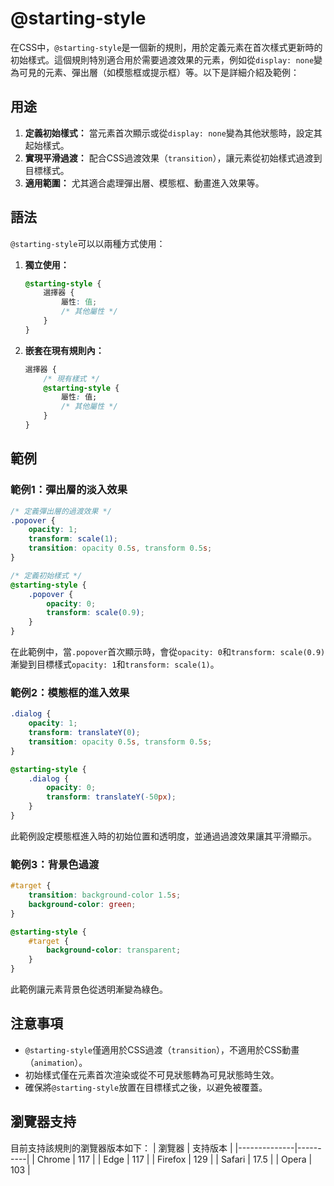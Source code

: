 # @starting-style


在CSS中，`@starting-style`是一個新的規則，用於定義元素在首次樣式更新時的初始樣式。這個規則特別適合用於需要過渡效果的元素，例如從`display: none`變為可見的元素、彈出層（如模態框或提示框）等。以下是詳細介紹及範例：

## **用途**
1. **定義初始樣式：** 當元素首次顯示或從`display: none`變為其他狀態時，設定其起始樣式。
2. **實現平滑過渡：** 配合CSS過渡效果（`transition`），讓元素從初始樣式過渡到目標樣式。
3. **適用範圍：** 尤其適合處理彈出層、模態框、動畫進入效果等。

## **語法**
`@starting-style`可以以兩種方式使用：
1. **獨立使用：**
   ```css
   @starting-style {
       選擇器 {
           屬性: 值;
           /* 其他屬性 */
       }
   }
   ```
2. **嵌套在現有規則內：**
   ```css
   選擇器 {
       /* 現有樣式 */
       @starting-style {
           屬性: 值;
           /* 其他屬性 */
       }
   }
   ```

## **範例**
### 範例1：彈出層的淡入效果
```css
/* 定義彈出層的過渡效果 */
.popover {
    opacity: 1;
    transform: scale(1);
    transition: opacity 0.5s, transform 0.5s;
}

/* 定義初始樣式 */
@starting-style {
    .popover {
        opacity: 0;
        transform: scale(0.9);
    }
}
```
在此範例中，當`.popover`首次顯示時，會從`opacity: 0`和`transform: scale(0.9)`漸變到目標樣式`opacity: 1`和`transform: scale(1)`。

### 範例2：模態框的進入效果
```css
.dialog {
    opacity: 1;
    transform: translateY(0);
    transition: opacity 0.5s, transform 0.5s;
}

@starting-style {
    .dialog {
        opacity: 0;
        transform: translateY(-50px);
    }
}
```
此範例設定模態框進入時的初始位置和透明度，並通過過渡效果讓其平滑顯示。

### 範例3：背景色過渡
```css
#target {
    transition: background-color 1.5s;
    background-color: green;
}

@starting-style {
    #target {
        background-color: transparent;
    }
}
```
此範例讓元素背景色從透明漸變為綠色。

## **注意事項**
- `@starting-style`僅適用於CSS過渡（`transition`），不適用於CSS動畫（`animation`）。
- 初始樣式僅在元素首次渲染或從不可見狀態轉為可見狀態時生效。
- 確保將`@starting-style`放置在目標樣式之後，以避免被覆蓋。

## **瀏覽器支持**
目前支持該規則的瀏覽器版本如下：
| 瀏覽器       | 支持版本 |
|--------------|----------|
| Chrome       | 117      |
| Edge         | 117      |
| Firefox      | 129      |
| Safari       | 17.5     |
| Opera        | 103      |
